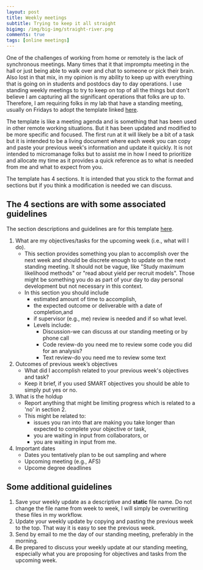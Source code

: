 ```yaml
---
layout: post
title: Weekly meetings
subtitle: Trying to keep it all straight
bigimg: /img/big-img/straight-river.png
comments: true
tags: [online meetings]
---
```



One of the challenges of working from home or remotely is the 
lack of synchronous meetings. Many times that it that impromptu
meeting in the hall or just being able to walk over and chat
to someone or pick their brain. Also lost in that mix, in my
opinion is my ability to keep up with everything that is going
on in students and postdocs day to day operations. I use
standing weekly meetings to try to keep on top of all the
things but don't believe I am capturing all the significant
operations that folks are up to. Therefore, I am requiring
folks in my lab that have a standing meeting, usually on Fridays
to adopt the template linked [here](https://mcolvin.github.io/weekly-update-template.docx). 

The template is like a meeting agenda and is something that has
been used in other remote working situations. But it has been updated
and modified to be more specific and focused. The first run at it will
likely be a bit of a task but it is intended to be a living document where 
each week you can copy and paste your previous week's information and update
it quickly. It is not intended to micromanage folks but to assist me in 
how I need to prioritize and allocate my time as it provides a quick reference 
as to what is needed from me and what to expect from you. 

The template has 4 sections. It is intended that you stick to the format
and sections but if you think a modification is needed we can discuss. 

## The 4 sections are with some associated guidelines

The section descriptions and guidelines are for this template [here](https://mcolvin.github.io/weekly-update-template.docx). 

1. What are my objectives/tasks for the upcoming week (i.e., what will I do). 
    * This section provides something you plan to accomplish over the next week and 
    should be discrete enough to update on the next standing meeting. It should 
    not be vague, like "Study maximum likelihood methods" or "read about yield per 
    recruit models". Those might be something you do as part of your day to day personal
    development but not necessary in this context. 
    * In this section you should include 
        * estimated amount of time to accomplish, 
        * the expected outcome or deliverable with a date of completion,and
        * if supervisor (e.g., me) review is needed and if so what level. 
        * Levels include: 
            * Discussion-we can discuss at our standing meeting or by phone call
            * Code review-do you need me to review some code you did for an analysis?
            * Text review-do you need me to review some text 
2. Outcomes of previous week’s objectives 
    * What did I accomplish related to your previous week's objectives and task?
    * Keep it brief, if you used SMART objectives you should be able to simply put
    yes or no. 
3. What is the holdup 
    * Report anything that might be limiting progress which is related to a 'no' in section 2. 
    * This might be related to:
        * issues you ran into that are making you take longer than expected to complete your objective
        or task,
        * you are waiting in input from collaborators, or
        * you are waiting in input from me. 
4. Important dates 
    * Dates you tentatively plan to be out sampling and where
    * Upcoming meeting (e.g., AFS)
    * Upcome degree deadlines 

## Some additional guidelines

1. Save your weekly update as a descriptive and **static** file name. Do not change
the file name from week to week, I will simply be overwriting these files in my workflow. 
2. Update your weekly update by copying and pasting the previous week to the top. That 
way it is easy to see the previous week. 
3. Send by email to me the day of our standing meeting, preferably in the morning.
4. Be prepared to discuss your weekly update at our standing meeting, especially what 
you are proposing for objectives and tasks from the upcoming week. 
